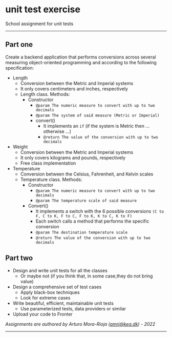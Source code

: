 # unit test exercise
School assignment for unit tests



---

## Part one 

Create  a  backend  application  that  performs conversions  across  several  measuring  object-oriented programming and according to the following specification:

* Length
  * Conversion between the Metric and Imperial systems
  * It only covers centimeters and inches, respectively
  * Length class. Methods:
    * Constructor 
      * `@param The numeric measure to convert with up to two decimals`
      * `@param The system of said measure (Metric or Imperial)`
      * convert()
        * It implements an `if` (if the system is Metric then ... otherwise ...)
        * `@return The value of the conversion with up to two decimals`
* Weight
  * Conversion between the Metric and Imperial systems
  * It only covers kilograms and pounds, respectively
  * Free class implementation
* Temperature
  * Conversion between the Celsius, Fahrenheit, and Kelvin scales
  * Temperature class. Methods:
    * Constructor
      * `@param The numeric measure to convert with up to two decimals`
      * `@param The temperature scale of said measure`
    * Convert()
      * It implements a switch with the 6 possible conversions
      `(C to F, C to K, F to C, F to K, K to C, K to F)`
      * Each switch calls a method that performs the specific conversion
      * `@param The destination temperature scale`
      * `@return The value of the conversion with up to two decimals`

## Part two

* Design and write unit tests for all the classes
  * Or maybe not (if you think that, in some case,they do not bring value)
* Design a comprehensive set of test cases
  * Apply black-box techniques 
  * Look for extreme cases
* Write beautiful, efficient, maintainable unit tests
  * Use parameterized tests, data providers or similar
* Upload your code to Fronter

_Assignments are authored by Arturo Mora-Rioja (amri@kea.dk) - 2022_

---
